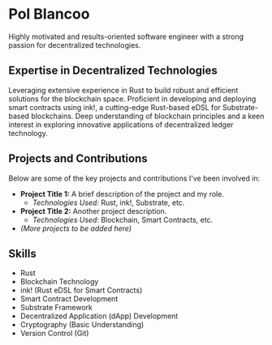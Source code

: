# Pol Blancoo

Highly motivated and results-oriented software engineer with a strong passion for decentralized technologies.

## Expertise in Decentralized Technologies

Leveraging extensive experience in Rust to build robust and efficient solutions for the blockchain space. Proficient in developing and deploying smart contracts using ink!, a cutting-edge Rust-based eDSL for Substrate-based blockchains. Deep understanding of blockchain principles and a keen interest in exploring innovative applications of decentralized ledger technology.

## Projects and Contributions

Below are some of the key projects and contributions I've been involved in:

*   **Project Title 1:** A brief description of the project and my role.
    *   *Technologies Used:* Rust, ink!, Substrate, etc.
*   **Project Title 2:** Another project description.
    *   *Technologies Used:* Blockchain, Smart Contracts, etc.
*   _(More projects to be added here)_

## Skills

*   Rust
*   Blockchain Technology
*   ink! (Rust eDSL for Smart Contracts)
*   Smart Contract Development
*   Substrate Framework
*   Decentralized Application (dApp) Development
*   Cryptography (Basic Understanding)
*   Version Control (Git)
